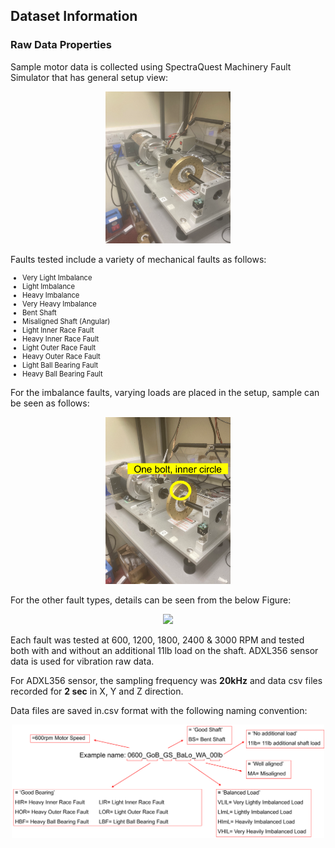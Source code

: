 ## Dataset Information

### Raw Data Properties

Sample motor data is collected using SpectraQuest Machinery Fault Simulator that has general setup view: 

<p align="center">
    <img src="docs/SampleMotorDataLimerick_generalSetup.png" width="200">
</p>

Faults tested include a variety of mechanical faults as follows:

<span style="font-size:0.8em;">

- Very Light Imbalance
- Light Imbalance
- Heavy Imbalance
- Very Heavy Imbalance
- Bent Shaft
- Misaligned Shaft (Angular)
- Light Inner Race Fault
- Heavy Inner Race Fault
- Light Outer Race Fault
- Heavy Outer Race Fault
- Light Ball Bearing Fault
- Heavy Ball Bearing Fault

</span>

For the imbalance faults, varying loads are placed in the setup, sample can be seen as follows:
<p align="center">
    <img src="docs/SampleMotorDataLimerick_sampleImbalance.png" width="200">

</p>

For the other fault types, details can be seen from the below Figure:
<p align="center">
    <img src="docs/SampleMotorDataLimerick_otherFaults.png" width="400">

</p>


Each fault was tested at 600, 1200, 1800, 2400 & 3000 RPM and tested both with and without an additional 11lb load on the shaft. ADXL356 sensor data is used for vibration raw data.

For ADXL356 sensor, the sampling frequency was **20kHz** and data csv files recorded for **2 sec** in X, Y and Z direction.

Data files are saved in.csv format with the following naming convention:

<p align="center">
    <img src="docs/SampleMotorDataLimerick_fileNamingConvention.png" width="500">
</p>